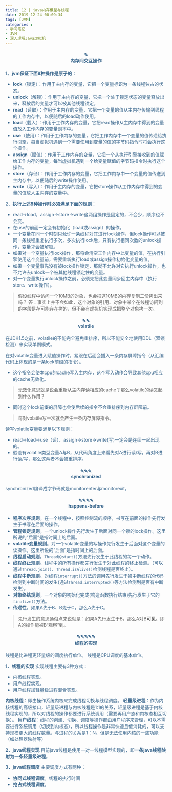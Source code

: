 ```yaml
---
title: 12 | java内存模型与线程
date: 2019-12-24 00:09:34
tags: [JVM]
categories :
- 学习笔记
- JVM
- 深入理解Java虚拟机
---
```






<center> <h4><font color = "#36648B">✎</br>内存间交互操作</center>

**1、jvm保证下面8种操作是原子的**：
- **lock**（锁定）：作用于主内存的变量，它把一个变量标识为一条线程独占的状态。
- **unlock**（解锁）：作用于主内存的变量，它把一个处于锁定状态的变量释放出来，释放后的变量才可以被其他线程锁定。
- **read**（读取）：作用于主内存的变量，它把一个变量的值从主内存传输到线程的工作内存中，以便随后的load动作使用。
- **load**（载入）：作用于工作内存的变量，它把read操作从主内存中得到的变量值放入工作内存的变量副本中。
- **use**（使用）：作用于工作内存的变量，它把工作内存中一个变量的值传递给执行引擎，每当虚拟机遇到一个需要使用到变量的值的字节码指令时将会执行这个操作。
- **assign**（赋值）：作用于工作内存的变量，它把一个从执行引擎接收到的值赋给工作内存的变量，每当虚拟机遇到一个给变量赋值的字节码指令时执行这个操作。
- **store**（存储）：作用于工作内存的变量，它把工作内存中一个变量的值传送到主内存中，以便随后的write操作使用。
- **write**（写入）：作用于主内存的变量，它把store操作从工作内存中得到的变量的值放人主内存的变量中。

2、**执行上述8种操作时必须满足下面的规则**：

- read->load，assign->store->write这两组操作是固定的，不会少，顺序也不会变。
- 在use的前面一定会有初始化（load或assign）的操作。
- 一个变量在同一个时刻只允许一条线程对其进行lock操作，但lock操作可以被同一条线程重复执行多次，多次执行lock后，只有执行相同次数的unlock操作，变量才会被解锁。
- 如果对一个变量执行lock操作，那将会清空工作内存中此变量的值，在执行引擎使用这个变量前，需要重新执行load或assign操作初始化变量的值。
- 如果一个变量事先没有被lock操作锁定，那就不允许对它执行unlock操作，也不允许去unlock一个被其他线程锁定住的变量。
- 对一个变量执行unlock操作之前，必须先把此变量同步回主内存中（执行store、write操作）。

> 假设线程中访问一个10MB的对象，也会把这10MB的内存复制二份拷出来吗？
答：事实上并不会如此，这个对象的引用、对象中某个在线程访问到的字段是存可能存在拷的，但不会有虚拟机实现成把整个对象拷一次。

<center> <h4><font color = "#36648B">✎✎</br>volatile</center>

在JDK1.5之前，volatile的不能完全避免重排序，所以不能安全地使用DDL（双锁检测）来实现单例模式。

在对volatile变量进入赋值操作时，紧跟在后面会插入一条内存屏障指令（从汇编代码上体现的是一条lock前缀的指令）。
- 这个指令会使本cpu的cache写入主内存，这个写入动作会导致其他cpu相应的cache无效化。
>无效化意思就是说会重新从主内存读相应的cache？那么volatile的读又起到什么作用？
- 同时这个lock前缀的屏障也会使后续的指令不会重排序到内存屏障前。
> 每对volatile写一次就会产生一条内存屏障指令。


读写volatile变量要满足以下规则：
- read->load->use（读）、assign->store->write(写)一定会是连续一起出现的。
- 假设有volatile类型变量A与B，从代码角度上来看先对A进行读/写，再对B进行读/写，那么这两者不会被重排序。



<center> <h4><font color = "#36648B">✎✎✎</br>synchronized</center>
synchronized编译成字节码就是monitorenter与monitorexit。

<center> <h4><font color = "#36648B">✎✎✎✎</br>happens-before</center>

- **程序次序规则**。在一个线程中，按照控制流的顺序，书写在前面的操作先行发生于书写在后面的操作。
- **管程锁定规则**。一个unlock操作先行发生于后面对同一个锁的lock操作。这里所说的“后面”是指时间上的后面。
- **volatile变量规则**。对一个volatile变量的写操作先行发生于后面对这个变量的读操作。这里所说的“后面”是指时间上的后面。
- **线程启动规则**。`Thread的start()`方法先行发生于此线程的每一个动作。
- **线程终止规则**。线程中的所有操作都先行发生于对此线程的终止检测。（可以通过`Thread.join()`、`Thread.isAlive()`检测线程是否终止）。
- **线程中断规则**。对线程`interrupt()`方法的调用先行发生于被中断线程的代码检测到中断时间的发生(通过`Thread.interrupted()`等方法检测到是否有中断发生)。
- **对象终结规则**。一个对象的初始化完成(构造函数执行结束)先行发生于它的`finalize()`方法。
- **传递性**。如果A先于B、B先于C，那么A先于C。  

>先行发生的意思通俗点来说就是：如果A先行发生于B，那么A对B**可见**。即A的操作能被B“观察”到。


<center> <h4><font color = "#36648B">✎✎✎✎✎</br>线程的实现</center>

线程是比进程更轻量级的调度执行单位。
线程是CPU调度的基本单位。

**1、线程的实现**
实现线程主要有3种方式：
- 内核线程实现。
- 用户线程实现。
- 用户线程加轻量级进程混合实现。

**内核线程**：即由操作系统内核来完成线程切换与线程调度。
**轻量级进程**：作为内核线程的高级接口，轻量级进程与内核线程是1:1的关系，轻量级进程是基于内核线程实现的，所以对线程的操作都要进行系统调用（需要再用户态和内核态相互切换）。
**用户线程**：线程的创建、切换、调度等操作都由用户程序来管理，可以不需要进行系统调用（切换到内核态），所以线程操作是非常快速且低消耗的，可以支持规模更大的线程数量。与进程的关系是1：N。但是无法使用内核的一些功能（如处理器映射等）


**2、java线程实现**
目前java线程是使用一对一线程模型实现的，即**一条java线程映射为一条轻量级进程**。

**3、java线程调度**
主要调度方式有两种：
- **协同式线程调度**。线程的执行时间
- **抢占式线程调度**。



